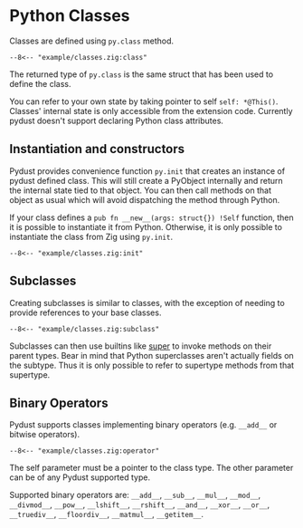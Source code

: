 # Python Classes

Classes are defined using `py.class` method.

```zig
--8<-- "example/classes.zig:class"
```

The returned type of `py.class` is the same struct that has been used to define the class.

You can refer to your own state by taking pointer to self `self: *@This()`. Classes' internal
state is only accessible from the extension code. Currently pydust doesn't support declaring
Python class attributes.

## Instantiation and constructors

Pydust provides convenience function `py.init` that creates an instance of pydust defined class. This
will still create a PyObject internally and return the internal state tied to that object. You can
then call methods on that object as usual which will avoid dispatching the method through Python.

If your class defines a `pub fn __new__(args: struct{}) !Self` function, then it is possible to instantiate
it from Python. Otherwise, it is only possible to instantiate the class from Zig using `py.init`.

```zig
--8<-- "example/classes.zig:init"
```


## Subclasses

Creating subclasses is similar to classes, with the exception of needing to provide references
to your base classes.

```zig
--8<-- "example/classes.zig:subclass"
```

Subclasses can then use builtins like [super](https://docs.python.org/3/library/functions.html#super)
to invoke methods on their parent types. Bear in mind that Python superclasses aren't actually fields
on the subtype. Thus it is only possible to refer to supertype methods from that supertype.

## Binary Operators

Pydust supports classes implementing binary operators (e.g. `__add__` or bitwise operators).

```zig
--8<-- "example/classes.zig:operator"
```

The self parameter must be a pointer to the class type. The other parameter can be of any Pydust supported type.

Supported binary operators are: `__add__`, `__sub__`, `__mul__`, `__mod__`, `__divmod__`, `__pow__`,
`__lshift__`, `__rshift__`, `__and__`, `__xor__`, `__or__`, `__truediv__`, `__floordiv__`,
`__matmul__`, `__getitem__`.
